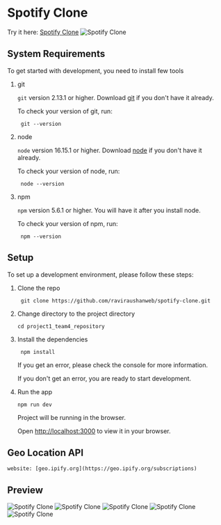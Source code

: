 # Spotify Clone

Try it here: [Spotify Clone](https://raviraushan-spotify-clone.netlify.app/)
![Spotify Clone](https://i.ibb.co/w7TJDMh/Git-Hub-Spotify-Clone-React-JS-1.png)

## System Requirements

To get started with development, you need to install few tools

1. git

    `git` version 2.13.1 or higher. Download [git](https://git-scm.com/downloads) if you don't have it already.

    To check your version of git, run:

    ```shell
     git --version
    ```

2. node

    `node` version 16.15.1 or higher. Download [node](https://nodejs.org/en/download/) if you don't have it already.

    To check your version of node, run:

    ```shell
     node --version
    ```

3. npm

    `npm` version 5.6.1 or higher. You will have it after you install node.

    To check your version of npm, run:

    ```shell
     npm --version
    ```

## Setup

To set up a development environment, please follow these steps:

1. Clone the repo

    ```shell
     git clone https://github.com/raviraushanweb/spotify-clone.git
    ```

2. Change directory to the project directory

    ```shell
    cd project1_team4_repository
    ```

3. Install the dependencies

    ```shell
     npm install
    ```

    If you get an error, please check the console for more information.

    If you don't get an error, you are ready to start development.

4. Run the app

    ```shell
    npm run dev
    ```

    Project will be running in the browser.

    Open [http://localhost:3000](http://localhost:3000) to view it in your browser.

## Geo Location API

    website: [geo.ipify.org](https://geo.ipify.org/subscriptions)

## Preview

![Spotify Clone](https://i.ibb.co/w7TJDMh/Git-Hub-Spotify-Clone-React-JS-1.png)
![Spotify Clone](https://i.ibb.co/f0Jr53C/Git-Hub-Spotify-Clone-React-JS-2.png)
![Spotify Clone](https://i.ibb.co/zbTJjm4/Git-Hub-Spotify-Clone-React-JS-3.png)
![Spotify Clone](https://i.ibb.co/4Pdb6kw/Git-Hub-Spotify-Clone-React-JS-4.png)
![Spotify Clone](https://i.ibb.co/7CKPj2S/Git-Hub-Spotify-Clone-React-JS-5.png)
